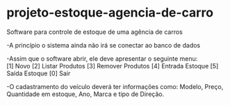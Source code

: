 # projeto-estoque-agencia-de-carro
Software para controle de estoque de uma agência de carros  

-A princípio o sistema ainda não irá se conectar ao banco de dados 

-Assim que o software abrir, ele deve apresentar o seguinte menu:  
[1] Novo [2] Listar Produtos [3] Remover Produtos [4] Entrada Estoque  [5] Saída Estoque  [0] Sair  

-O cadastramento do veículo deverá ter informações como: Modelo, Preço, Quantidade em estoque, Ano, Marca e tipo de Direção.
